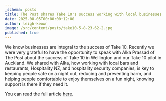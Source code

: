 ```yaml
---
_schema: posts
title: The Post shares Take 10's success working with local businesses.
date: 2025-08-05T00:00:00+12:00
author: leigh-keown
image: /src/content/posts/take10-5-8-23-62-2.jpg
published: true
---
```

We know businesses are integral to the success of Take 10. Recently we were very grateful to have the opportunity to speak with Alka Prassad of The Post about the success of Take 10 in Wellington and our Take 10 pilot in Auckland. We shared with Alka, how working with local bars and restaurants, Hospitality NZ, and hospitality security companies, is key to keeping people safe on a night out, reducing and preventing harm, and helping people comfortable to enjoy themselves on a fun night, knowing support is there if they need it.

You can read the full article <a href="https://www.thepost.co.nz/business/360775478/boosting-aucklands-night-time-economy-wellington-success-story" target="_blank" rel="noreferrer nofollow noopener">here</a>.